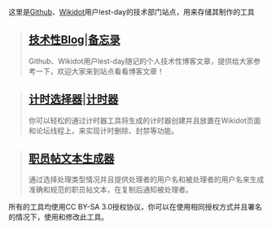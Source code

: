 这里是[Github](https://github.com/lest-day)、[Wikidot](https://www.wikidot.com/user:info/lest-day/)用户lest-day的技术部门站点，用来存储其制作的工具


> [技术性Blog](https://lest-day.github.io/blog/blog-main.html)|[备忘录](https://lest-day.github.io/blog/memo-main.html)
> ---
> Github、Wikidot用户lest-day随记的个人技术性博客文章，提供给大家参考一下，欢迎大家来到站点看看博客文章！


> [计时选择器](https://lest-day.github.io/timer/timer-selector.html)|[计时器](https://lest-day.github.io/timer/timer.html)
> ---
> 你可以轻松的通过计时器工具将生成的计时器创建并且放置在Wikidot页面和论坛线程上，来实现计时删除、封禁等功能。


> [职员帖文本生成器](https://lest-day.github.io/staff-post-text-generator/text-generator.html)
> ---
> 通过选择处理类型情况并且提供处理者的用户名和被处理者的用户名来生成准确和规范的职员帖文本，在复制后通知被处理者。


所有的工具均使用CC BY-SA 3.0授权协议，你可以在使用相同授权方式并且署名的情况下，使用和修改此工具。
